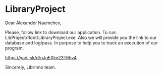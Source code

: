 # LibraryProject

Dear Alexander Naumchev,

Please, follow link to download our application. To run: LibProject/Root/LibraryProject.exe.
Also we will provide you the link to our database and log/pass. In purpose to help you to	track an execution of our program.

https://yadi.sk/d/nJqEXlm23T6hv4

Sincerely, 
LibrInno team.
